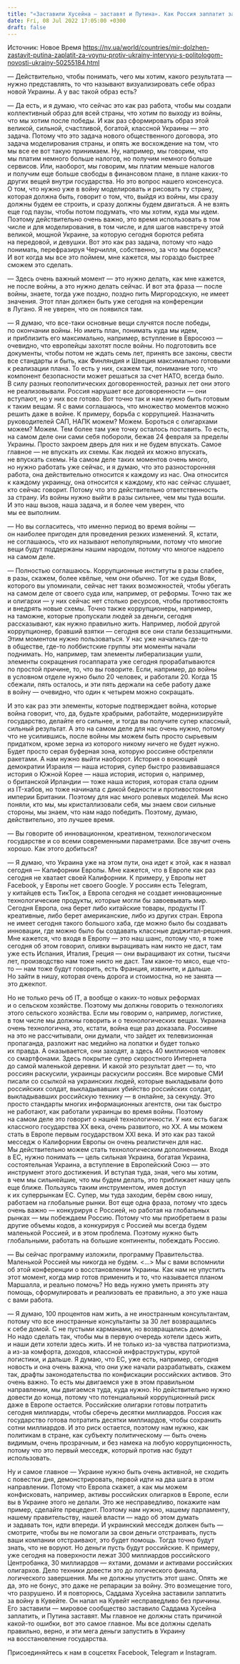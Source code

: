 ```yaml
---
title: "«Заставили Хусейна — заставят и Путина». Как Россия заплатит за войну против Украины и какой пример должны показать украинцы — политолог"
date: Fri, 08 Jul 2022 17:05:00 +0300
draft: false
---
```

Источник: Новое Время https://nv.ua/world/countries/mir-dolzhen-zastavit-putina-zaplatit-za-voynu-protiv-ukrainy-intervyu-s-politologom-novosti-ukrainy-50255184.html


— Действительно, чтобы понимать, чего мы хотим, какого результата — нужно представлять, то что называют визуализировать себе образ новой Украины. А у вас такой образ есть?

— Да есть, и я думаю, что сейчас это как раз работа, чтобы мы создали коллективный образ для всей страны, что хотим по выходу из войны, что мы хотим после победы. И как раз сформировать образ этой великой, сильной, счастливой, богатой, классной Украины — это задача. Потому что это задача нового общественного договора, это задача моделирования страны, и опять же восхождение на том, что мы все ее вот такую принимаем. Ну, например, мы говорим, что мы платим немного больше налогов, но получим немного больше сервисов. Или, наоборот, мы говорим, мы платим меньше налогов и получим еще больше свободы в финансовом плане, в плане каких-то других вещей внутри государства. Но это вопрос нашего консенсуса. О том, что нужно уже в войну моделировать и рисовать ту страну, которая должна быть, говорит о том, что, выйдя из войны, мы сразу должны будем ее строить, и сразу должны будем двигаться. А не взять еще год паузы, чтобы потом подумать, что мы хотим, куда мы идем. Поэтому действительно очень важно, это время использовать в том числе и для моделирования, в том числе, и для шагов навстречу этой великой, мощной Украине, за которую сегодня борются ребята на передовой, и девушки. Вот это как раз задача, потому что надо понимать, перефразируя Черчилля, собственно, за что мы боремся? И вот когда мы все это поймем, мне кажется, мы гораздо быстрее сможем это сделать.

— Здесь очень важный момент — это нужно делать, как мне кажется, не после войны, а это нужно делать сейчас. И вот эта фраза — после войны, знаете, тогда уже поздно, поздно пить Миргородскую, не имеет значения. Этот план должен быть уже сегодня на конференции в Лугано. Я не уверен, что он появился там.

— Я думаю, что все-таки основные вещи случятся после победы, по окончании войны. Но иметь план, понимать куда мы идем, и приблизить его максимально, например, вступление в Евросоюз — очевидно, что европейцы захотят после войны. Но подготовить все документы, чтобы потом не ждать семь лет, принять все законы, свести все стандарты и быть, как Финляндия и Швеция максимально готовыми к реализации плана. То есть у них, скажем так, понимание того, что компонент безопасности может решаться за счет НАТО, всегда было. В силу разных геополитических договоренностей, разных лет они этого не реализовывали. Россия нарушает все договоренности — они вступают, но у них все готово. Вот точно так и нам нужно быть готовым к таким вещам. Я с вами соглашаюсь, что множество моментов можно решить даже в войне. К примеру, борьба с коррупцией. Назначить руководителей САП, НАПК можем? Можем. Бороться с олигархами можем? Можем. Тем более там уже точку осталось поставить. То есть, на самом деле они сами себя побороли, бежав 24 февраля за пределы Украины. Просто закроем дверь для них и не будем впускать. Самое главное — не впускать их схемы. Как людей их можно впускать, не впускать схемы. На самом деле таких моментов очень много, но нужно работать уже сейчас, и я думаю, что это разносторонняя работа, она действительно относится к каждому из нас. Она относится к каждому украинцу, она относится к каждому, кто нас сейчас слушает, кто сейчас говорит. Потому что это действительно ответственность за страну. Из войны нужно выйти в разы сильнее, чем мы туда вошли. И это наш вызов, наша задача, и я более чем уверен, что мы ее выполним.

— Но вы согласитесь, что именно период во время войны — он наиболее пригоден для проведения резких изменений. Я, кстати, не соглашаюсь, что их называют непопулярными, потому что многие вещи будут поддержаны нашим народом, потому что многое надоело на самом деле.

— Полностью соглашаюсь. Коррупционные институты в разы слабее, в разы, скажем, более квёлые, чем они обычно. Тот же судья Вовк, которого вы упоминали, сейчас нет таких возможностей, чтобы убегать на самом деле от своего суда или, например, от реформы. Точно так же и олигархи — у них сейчас нет столько ресурсов, чтобы противостоять и внедрять новые схемы. Точно также коррупционеры, например, на таможне, которые пропускали людей за деньги, сегодня рассказывают, как нужно правильно жить. Например, любой другой коррупционер, бравший взятки — сегодня все они стали беззащитными. Этим моментом нужно пользоваться. У нас уже начались где-то в обществе, где-то лоббистские группы эти моменты начали поднимать. Но, например, там элементы либерализации ушли, элементы сокращения госаппарата уже сегодня прорабатываются по простой причине, то, что вы говорите. Если, например, до войны в условном отделе нужно было 20 человек, и работали 20. Когда 15 сбежали, пять осталось, и эти пять держали на себе работу даже в войну — очевидно, что один к четырем можно сокращать.

И это как раз эти элементы, которые подтверждает война, которые война говорит, что, да, будьте храбрыми, работайте, модернизируйте государство, делайте его сильнее, и тогда вы получите супер классный, сильный результат. А это на самом деле для нас очень нужно, потому что не усилившись, после войны мы можем быть просто сырьевым придатком, кроме зерна из которого никому ничего не будет нужно. Будет просто серая буферная зона, которую россияне обстреляли ракетами. А нам нужно выйти наоборот. История о воюющей демократии Израиля — наша история, супер быстро развивавшаяся история о Южной Корее — наша история, история о, например, о британской Ирландии — тоже наша история, которая стала одним из IT-хабов, но тоже начинала с дикой бедности и противостояния империи Британии. Поэтому для нас много ролевых моделей. Мы ясно поняли, кто мы, мы кристаллизовали себя, мы знаем свои сильные стороны, мы знаем, что нам надо победить. Поэтому, думаю, действительно, это лучшее время.

— Вы говорите об инновационном, креативном, технологическом государстве и со всеми современными параметрами. Все звучит очень хорошо. Как этого добиться?

— Я думаю, что Украина уже на этом пути, она идет к этой, как я назвал сегодня — Калифорнии Европы. Мне кажется, что в Европе как раз сегодня не хватает своей Калифорнии. К примеру, у Европы нет Facebook, у Европы нет своего Google. У россиян есть Telegram, у китайцев есть ТикТок, а Европа сегодня не создает инновационные технологические продукты, которые могли бы завоевывать мир. Сегодня Европа, она берет либо китайские товары, продукты IT креативные, либо берет американские, либо из других стран. Европа не имеет сегодня такого большого хаба, где можно было бы создавать инновации, где можно было бы создавать классные диджитал-решения. Мне кажется, что входя в Европу — это наш шанс, потому что, я тоже сегодня об этом говорил, оливки выращивать нам никто не даст, там уже есть Испания, Италия, Греция — они выращивают их сотни, тысячи лет, производство нам тоже никто не даст. Там какое-то мясо, еще что-то — нам тоже будут говорить, есть Франция, извините, и дальше. Но зайти в нишу, которая очень дорога и стоимостна, но не занята — это джекпот.

Но не только речь об IT, а вообще о каких-то новых реформах и о сельском хозяйстве. Поэтому мы должны говорить о технологиях этого сельского хозяйства. Если мы говорим о, например, логистике, в том числе мы должны говорить и о технологических вещах. Украина очень технологична, это, кстати, война еще раз доказала. Россияне на это не рассчитывали, они думали, что зайдет их телевизионная пропаганда, разложит нас медийно на лопатки и будет только их правда. А оказывается, они заходят, а здесь 40 миллионов человек со смартфонами. Здесь покрытие супер скоростного Интернета до самой маленькой деревни. И какой это результат дает — то, что россиян раскусили, украинцы раскусили россиян. Все мировые СМИ писали со ссылкой на украинских людей, которые выкладывали фото российских солдат, выкладывавших убийство российских солдат, выкладывавших российскую технику — в онлайне, за секунду. Это просто стандарты многих информационных агентств, они так быстро не работают, как работали украинцы во время войны. Поэтому на самом деле это говорит о нашей технологичности. У них есть багаж классного государства XX века, очень развитого, но XX. А мы можем стать в Европе первым государством XXI века. И это как раз такой месседж о Калифорнии Европы он очень реалистичен для нас. Мы действительно можем стать технологическим дополнением. Входя в ЕС, нужно понимать — цель сильная Украина, богатая Украина, состоятельная Украина, а вступление в Европейский Союз — это инструмент этого достижения. И вступая туда, зная, чего мы хотим, в чем мы сильнейшие, что мы будем делать, это приближает нашу цель еще ближе. Пользуясь таким инструментом, имея доступ к их суперрынкам ЕС. Супер, мы туда заходим, берём свою нишу, работаем на глобальные рынки. Вот еще одна фраза, потому что здесь очень важно — конкурируя с Россией, но работая на глобальных рынках — мы побеждаем Россию. Потому что мы приобретаем в разы другие объемы кодов, а конкурируя с Россией мы всегда будем маленькой Россией, и в этом проблема. Поэтому нужно быть глобальными, работать на большие континенты, побеждать Россию.

— Вы сейчас программу изложили, программу Правительства. Маленькой Россией мы никогда не будем. <...> Мы с вами вспомнили об этой конференции о восстановлении Украины. Как нам не упустить этот момент, когда мир готов применить и то, что называется планом Маршалла, и реально помочь? Но ведь нужно уметь принять эту помощь, сформулировать и реализовать ее правильно, а это уже наша с вами работа.

— Я думаю, 100 процентов нам жить, а не иностранным консультантам, потому что все иностранные консультанты за 30 лет возвращались к себе домой. С не пустыми карманами, но возвращались домой. Но надо сделать так, чтобы мы в первую очередь хотели здесь жить, и наши дети хотели здесь жить. И не только из-за чувства патриотизма, а из-за комфорта, доходов, классной инфраструктуры, крутой логистики, и дальше. Я думаю, что ЕС, уже есть, например, сегодня новость и она очень важна, что они уже начали разрабатывать, скажем так, драфты законодательства по конфискации российских активов. Это очень важно. То есть мы двигаемся уже в этом правильном направлении, мы двигаемся туда, куда нужно. Но действительно нужно довести до конца, потому что потенциальный коррупционный риск даже в Европе остается. Российские олигархи готовы потратить сегодня миллиарды, чтобы сберечь десятки миллиардов. Россия как государство готова потратить десятки миллиардов, чтобы сохранить сотни миллиардов. И это риск остается, поэтому нам нужно, как политикам в стране, как субъекту политическому — быть очень видимым, очень прозрачным, и без намека на любую коррупционность, потому что это первый месседж, который против нас будут использовать.

Ну и самое главное — Украине нужно быть очень активной, не сходить с повестки дня, демонстрировать, первой идти на два шага в этом направлении. Потому что Европа скажет, а как мы можем конфисковать, например, активы российских олигархов в Европе, если вы в Украине этого не делали. Это же несправедливо, покажите нам пример, сделайте прецедент. Поэтому нам нужно, нашему парламенту, нашему правительству, нашей власти — надо об этом думать и задавать тон, идти впереди. И украинский месседж должен быть — смотрите, чтобы вы не помогали за свои деньги отстраивать, пусть ваши компании отстраивают, это будет помощь. Тогда точно будут знать, что не воруют. Но деньги пусть будут российские. К примеру, уже сегодня на поверхности лежат 300 миллиардов российского Центробанка, 30 миллиардов — яхтами, домами и активами российских олигархов. Дело техники довести это до логического финала, логического завершения. Мы не должны упустить этот шанс. Опять же да, это не бонус, это даже не репарации за войну. Это возмещение того, что разрушено. И я повторюсь, Саддама Хусейна заставили заплатить за войну в Кувейте. Он напал на Кувейт несправедливо без причины. Его заставили — мировое сообщество заставило Саддама Хусейна заплатить, и Путина заставят. Мы главное не должны стать причиной какой-то ошибки, вот это самое главное. Мы все должны сделать правильно, верно, и эти мега деньги запустить в Украину на восстановление государства.

Присоединяйтесь к нам в соцсетях Facebook, Telegram и Instagram.
